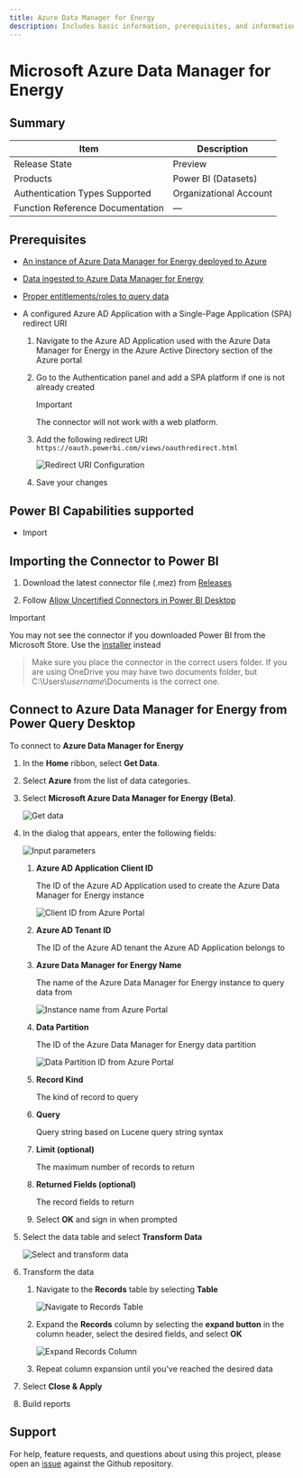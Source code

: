 ```yaml
---
title: Azure Data Manager for Energy
description: Includes basic information, prerequisites, and information on how to connect to Azure Data Manager for Energy.
---
```


# Microsoft Azure Data Manager for Energy

## Summary

| Item | Description |
| ---- | ----------- |
| Release State | Preview |
| Products | Power BI (Datasets) |
| Authentication Types Supported | Organizational Account |
| Function Reference Documentation | &mdash; |

## Prerequisites

* [An instance of Azure Data Manager for Energy deployed to Azure](https://learn.microsoft.com/azure/energy-data-services/quickstart-create-microsoft-energy-data-services-instance)
* [Data ingested to Azure Data Manager for Energy](https://learn.microsoft.com/azure/energy-data-services/tutorial-manifest-ingestion)
* [Proper entitlements/roles to query data](https://community.opengroup.org/osdu/platform/system/search-service/-/blob/release/0.15/docs/tutorial/SearchService.md#search-api-access)

* A configured Azure AD Application with a Single-Page Application (SPA) redirect URI

    1. Navigate to the Azure AD Application used with the Azure Data Manager for Energy in the Azure Active Directory section of the Azure portal

    2. Go to the Authentication panel and add a SPA platform if one is not already created

        > [!IMPORTANT]
        > The connector will not work with a web platform.

    3. Add the following redirect URI `https://oauth.powerbi.com/views/oauthredirect.html`

        ![Redirect URI Configuration](./media/ad-app-redirect-uri-configuration.png)

    4. Save your changes


## Power BI Capabilities supported

* Import

## Importing the Connector to Power BI

1. Download the latest connector file (.mez) from [Releases](https://github.com/microsoft/azure-data-manager-for-energy-power-bi-connector/releases)

2. Follow [Allow Uncertified Connectors in Power BI Desktop](https://learn.microsoft.com/power-bi/connect-data/desktop-connector-extensibility#custom-connectors)

> [!IMPORTANT]
> You may not see the connector if you downloaded Power BI from the Microsoft Store. Use the [installer](https://www.microsoft.com/download/details.aspx?id=58494) instead

> Make sure you place the connector in the correct users folder. If you are using OneDrive you may have two documents folder, but C:\Users\\*username*\Documents is the correct one.

## Connect to Azure Data Manager for Energy from Power Query Desktop

To connect to **Azure Data Manager for Energy**

1. In the **Home** ribbon, select **Get Data**.

2. Select **Azure** from the list of data categories.

3. Select **Microsoft Azure Data Manager for Energy (Beta)**.

    ![Get data](./media/get-data.png)

4. In the dialog that appears, enter the following fields:

    ![Input parameters](./media/parameters.png)

    1. **Azure AD Application Client ID**

        The ID of the Azure AD Application used to create the Azure Data Manager for Energy instance

        ![Client ID from Azure Portal](./media/config-app-id.png)

    2. **Azure AD Tenant ID**

        The ID of the Azure AD tenant the Azure AD Application belongs to

    3. **Azure Data Manager for Energy Name**

        The name of the Azure Data Manager for Energy instance to query data from

        ![Instance name from Azure Portal](./media/config-app-name.png)

    4. **Data Partition**

        The ID of the Azure Data Manager for Energy data partition

        ![Data Partition ID from Azure Portal](./media/config-data-partition.png)

    5. **Record Kind**

        The kind of record to query

    6. **Query**

        Query string based on Lucene query string syntax

    7. **Limit (optional)**

        The maximum number of records to return

    8. **Returned Fields (optional)**

        The record fields to return

    9. Select **OK** and sign in when prompted

5. Select the data table and select **Transform Data**

    ![Select and transform data](./media/load-data.png)

6. Transform the data

    1. Navigate to the **Records** table by selecting **Table**

        ![Navigate to Records Table](./media/transform-table.png)

    2. Expand the **Records** column by selecting the **expand button** in the column header, select the desired fields, and select **OK**

        ![Expand Records Column](./media/transform-records-column.png)

    3. Repeat column expansion until you've reached the desired data

7. Select **Close & Apply**

8. Build reports

## Support

For help, feature requests, and questions about using this project, please open an [issue](https://github.com/microsoft/Energy-Data-Services-Power-BI-Connector/issues/new) against the Github repository.